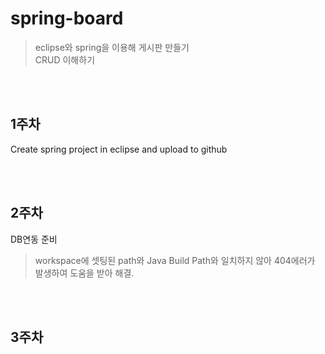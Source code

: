 ﻿# spring-board   
> eclipse와 spring을 이용해 게시판 만들기   
> CRUD 이해하기   

<br><br>   

## 1주차   
Create spring project in eclipse and upload to github   

<br><br>   

## 2주차 
DB연동 준비   
> workspace에 셋팅된 path와 Java Build Path와 일치하지 않아 404에러가 발생하여 도움을 받아 해결.   

<br><br>      

## 3주차
